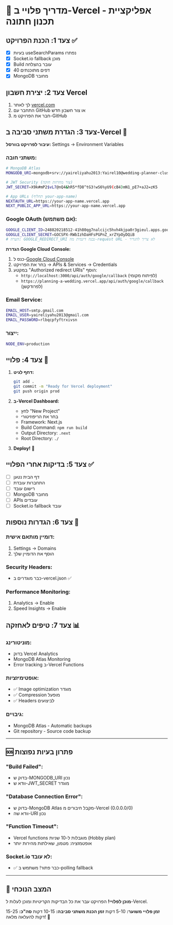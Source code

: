 # 🚀 מדריך פלויי ב-Vercel - אפליקציית תכנון חתונה

## צעד 1: הכנת הפרויקט ✅
- [x] בעיות useSearchParams נפתרו
- [x] Socket.io fallback מוכן
- [x] Build עובר בהצלחה
- [x] 40 דפים מתוכנתים
- [x] MongoDB מחובר

## צעד 2: יצירת חשבון Vercel

1. לך לאתר [vercel.com](https://vercel.com)
2. התחבר עם GitHub או צור חשבון חדש
3. חבר את הפרויקט מ-GitHub

## צעד 3: הגדרת משתני סביבה ב-Vercel 🔧

**עיבור לפרויקט בוורסל:** Settings → Environment Variables

### משתני חובה:
```bash
# MongoDB Atlas
MONGODB_URI=mongodb+srv://yaireliyahu2013:Yairel10@wedding-planner-cluster.y6qvx.mongodb.net/?retryWrites=true&w=majority&appName=WeddingApp

# JWT Security (צור מחרוזת חזקה)
JWT_SECRET=X9k#mP2$vL7@nQ4&hR5*fD8^tG3!wS6%yU9(cB4)mN1_pE7+aJ2=zK5

# App URLs (תחליף your-app-name)
NEXTAUTH_URL=https://your-app-name.vercel.app
NEXT_PUBLIC_APP_URL=https://your-app-name.vercel.app
```

### Google OAuth (אם משתמש):
```bash
GOOGLE_CLIENT_ID=248820218512-41h80qg7nalcijc5hvh4kjpa0r3gieul.apps.googleusercontent.com
GOOGLE_CLIENT_SECRET=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
# הערה: GOOGLE_REDIRECT_URI נבנה דינמית מה-request URL - לא צריך להגדיר
```

**הגדרת Google Cloud Console:**
1. כנס ל-[Google Cloud Console](https://console.cloud.google.com/)
2. בחר את הפרויקט → APIs & Services → Credentials  
3. במקטע "Authorized redirect URIs" הוסף:
   - `http://localhost:3000/api/auth/google/callback` (לפיתוח מקומי)
   - `https://planning-a-wedding.vercel.app/api/auth/google/callback` (לפרודקשן)

### Email Service:
```bash
EMAIL_HOST=smtp.gmail.com
EMAIL_USER=yaireliyahu2013@gmail.com
EMAIL_PASSWORD=rlbqcpfyftrxivsn
```

### ייצור:
```bash
NODE_ENV=production
```

## צעד 4: פלויי 🎯

1. **דחף לגיט:**
   ```bash
   git add .
   git commit -m "Ready for Vercel deployment"
   git push origin prod
   ```

2. **ב-Vercel Dashboard:**
   - לחץ "New Project"
   - בחר את הריפוזיטורי
   - Framework: Next.js
   - Build Command: `npm run build`
   - Output Directory: `.next`
   - Root Directory: `./`

3. **Deploy!** 🚀

## צעד 5: בדיקות אחרי הפלויי ✅

- [ ] דף הבית נטען
- [ ] התחברות עובדת
- [ ] רישום עובד
- [ ] MongoDB מחובר
- [ ] APIs עובדים
- [ ] Socket.io fallback עובד

## צעד 6: הגדרות נוספות 🔧

### דומיין מותאם אישית:
1. Settings → Domains
2. הוסף את הדומיין שלך

### Security Headers:
- כבר מוגדרים ב-vercel.json ✅

### Performance Monitoring:
1. Analytics → Enable
2. Speed Insights → Enable

## צעד 7: טיפים לאחזקה 📊

### מוניטורינג:
- בדוק Vercel Analytics
- MongoDB Atlas Monitoring
- Error tracking ב-Vercel Functions

### אופטימיזציות:
- ✅ Image optimization מוגדר
- ✅ Compression מופעל
- ✅ Headers לביצועים

### גיבויים:
- MongoDB Atlas - Automatic backups
- Git repository - Source code backup

---

## 🆘 פתרון בעיות נפוצות

### "Build Failed":
- בדוק ש-MONGODB_URI נכון
- וודא ש-JWT_SECRET מוגדר

### "Database Connection Error":
- בדוק ש-MongoDB Atlas מקבל חיבורים מ-Vercel (0.0.0.0/0)
- וודא שה-URI נכון

### "Function Timeout":
- Vercel functions מוגבלות ל-10 שניות (Hobby plan)
- אופטמזציה: מטמון, שאילתות מהירות יותר

### Socket.io לא עובד:
- ✅ כבר פתור! משתמש ב-polling fallback

---

## 🎯 המצב הנוכחי

**מוכן לפלויי!** הפרויקט עבר את כל הבדיקות הקריטיות ומוכן לעלות ל-Vercel.

**זמן פלויי משוער:** 5-10 דקות
**זמן הכנת משתני סביבה:** 10-15 דקות
**סה"כ:** 15-25 דקות להעלאה מלאה! 🚀 